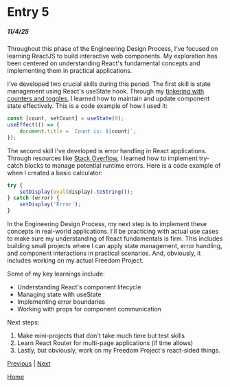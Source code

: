 # Entry 5
##### 11/4/25

Throughout this phase of the Engineering Design Process, I've focused on learning ReactJS to build interactive web components. My exploration has been centered on understanding React's fundamental concepts and implementing them in practical applications.

I've developed two crucial skills during this period. The first skill is state management using React's useState hook. Through my [tinkering with counters and toggles](https://react.dev/reference/react/useState), I learned how to maintain and update component state effectively. This is a code example of how I used it:

```jsx
const [count, setCount] = useState(0);
useEffect(() => {
    document.title = `Count is: ${count}`;
});
```

The second skill I've developed is error handling in React applications. Through resources like [Stack Overflow](https://stackoverflow.com/questions/51833422/try-catch-statement-in-react-jsx), I learned how to implement try-catch blocks to manage potential runtime errors. Here is a code example of when I created a basic calculator:

```jsx
try {
    setDisplay(eval(display).toString());
} catch (error) {
    setDisplay('Error');
}
```

In the Engineering Design Process, my next step is to implement these concepts in real-world applications. I'll be practicing with actual use cases to make sure my understanding of React fundamentals is firm. This includes building small projects where I can apply state management, error handling, and component interactions in practical scenarios. And, obviously, it includes working on my actual Freedom Project.

Some of my key learnings include:
- Understanding React's component lifecycle
- Managing state with useState
- Implementing error boundaries
- Working with props for component communication

Next steps:
1. Make mini-projects that don't take much time but test skills
2. Learn React Router for multi-page applications (if time allows)
3. Lastly, but obviously, work on my Freedom Project's react-sided things.

[Previous](entry04.md) | [Next](entry06.md)

[Home](../README.md)
